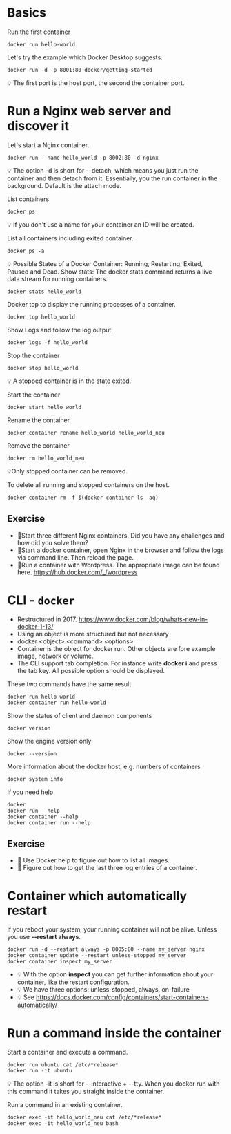 # Basics
Run the first container
```
docker run hello-world
```

Let's try the example which Docker Desktop suggests.
```
docker run -d -p 8001:80 docker/getting-started
 ```
 💡 The first port is the host port, the second the container port. 

# Run a Nginx web server and discover it
Let's start a Nginx container. 
```
docker run --name hello_world -p 8002:80 -d nginx
```
💡 The option -d is short for --detach, which means you just run the container and then detach from it. Essentially, you the run container in the background. Default is the attach mode.

List containers
```
docker ps
```
💡 If you don't use a name for your container an ID will be created.

List all containers including exited container. 
```
docker ps -a
```
💡 Possible States of a Docker Container: Running, Restarting, Exited, Paused and Dead.
Show stats: The docker stats command returns a live data stream for running containers. 
```
docker stats hello_world
```
Docker top to display the running processes of a container.
```
docker top hello_world 
```
Show Logs and follow the log output
```
docker logs -f hello_world
```
Stop the container
```
docker stop hello_world
```
💡 A stopped container is in the state exited.

Start the container
``` 
docker start hello_world
```
Rename the container
```  
docker container rename hello_world hello_world_neu
```
Remove the container
```  
docker rm hello_world_neu
```
💡Only stopped container can be removed.

To delete all running and stopped containers on the host. 
```  
docker container rm -f $(docker container ls -aq)
```  
## Exercise
* 📝Start three different Nginx containers. Did you have any challenges and how did you solve them?
* 📝Start a docker container, open Nginx in the browser and follow the logs via command line. Then reload the page.
* 📝Run a container with Wordpress. The appropriate image can be found here. https://hub.docker.com/_/wordpress


# CLI - `docker`
* Restructured in 2017. https://www.docker.com/blog/whats-new-in-docker-1-13/
* Using an object is more structured but not necessary
* docker \<object> \<command> \<options>
* Container is the object for docker run. Other objects are fore example image, network or volume.
* The CLI support tab completion. For instance write **docker i** and press the tab key. All possible option should be displayed.  

These two commands have the same result.
``` 
docker run hello-world
docker container run hello-world
``` 
Show the status of client and daemon components
``` 
docker version
```
Show the engine version only
``` 
docker --version 
``` 
More information about the docker host, e.g. numbers of containers
``` 
docker system info
```
If you need help
``` 
docker 
docker run --help
docker container --help
docker container run --help
```

## Exercise
* 📝 Use Docker help to figure out how to list all images.
* 📝 Figure out how to get the last three log entries of a container. 

# Container which automatically restart
If you reboot your system, your running container will not be alive. Unless you use **--restart always**. 
```
docker run -d --restart always -p 8005:80 --name my_server nginx
docker container update --restart unless-stopped my_server
docker container inspect my_server
```
* 💡 With the option **inspect** you can get further information about your container, like the restart configuration. 
* 💡 We have three options: unless-stopped, always, on-failure
* 💡 See https://docs.docker.com/config/containers/start-containers-automatically/


# Run a command inside the container
Start a container and execute a command.
``` 
docker run ubuntu cat /etc/*release*
docker run -it ubuntu
``` 
💡 The option -it is short for --interactive + --tty. When you docker run with this command it takes you straight inside the container.

Run a command in an existing container. 
``` 
docker exec -it hello_world_neu cat /etc/*release*
docker exec -it hello_world_neu bash
``` 
